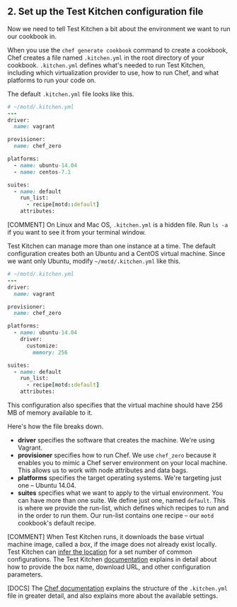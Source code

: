 ## 2. Set up the Test Kitchen configuration file

Now we need to tell Test Kitchen a bit about the environment we want to run our cookbook in.

When you use the `chef generate cookbook` command to create a cookbook, Chef creates a file named <code class="file-path">.kitchen.yml</code> in the root directory of your cookbook. <code class="file-path">.kitchen.yml</code> defines what's needed to run Test Kitchen, including which virtualization provider to use, how to run Chef, and what platforms to run your code on.

The default <code class="file-path">.kitchen.yml</code> file looks like this.

```ruby
# ~/motd/.kitchen.yml
---
driver:
  name: vagrant

provisioner:
  name: chef_zero

platforms:
  - name: ubuntu-14.04
  - name: centos-7.1

suites:
  - name: default
    run_list:
      - recipe[motd::default]
    attributes:
```

[COMMENT] On Linux and Mac OS, <code class="file-path">.kitchen.yml</code> is a hidden file. Run `ls -a` if you want to see it from your terminal window.

Test Kitchen can manage more than one instance at a time. The default configuration creates both an Ubuntu and a CentOS virtual machine. Since we want only Ubuntu, modify <code class="file-path">~/motd/.kitchen.yml</code> like this.

```ruby
# ~/motd/.kitchen.yml
---
driver:
  name: vagrant

provisioner:
  name: chef_zero

platforms:
  - name: ubuntu-14.04
    driver:
      customize:
        memory: 256

suites:
  - name: default
    run_list:
      - recipe[motd::default]
    attributes:
```

This configuration also specifies that the virtual machine should have 256 MB of memory available to it.

Here's how the file breaks down.

* **driver** specifies the software that creates the machine. We're using Vagrant.
* **provisioner** specifies how to run Chef. We use `chef_zero` because it enables you to mimic a Chef server environment on your local machine. This allows us to work with node attributes and data bags.
* **platforms** specifies the target operating systems. We're targeting just one &ndash; Ubuntu 14.04.
* **suites** specifies what we want to apply to the virtual environment. You can have more than one suite. We define just one, named `default`. This is where we provide the run-list, which defines which recipes to run and in the order to run them. Our run-list contains one recipe &ndash; our `motd` cookbook's default recipe.

[COMMENT] When Test Kitchen runs, it downloads the base virtual machine image, called a _box_, if the image does not already exist locally. Test Kitchen can [infer the location](https://github.com/test-kitchen/kitchen-vagrant#-default-configuration) for a set number of common configurations. The Test Kitchen [documentation](https://github.com/test-kitchen/kitchen-vagrant#-configuration) explains in detail about how to provide the box name, download URL, and other configuration parameters.

[DOCS] The [Chef documentation](http://docs.chef.io/config_yml_kitchen.html) explains the structure of the <code class="file-path">.kitchen.yml</code> file in greater detail, and also explains more about the available settings.
